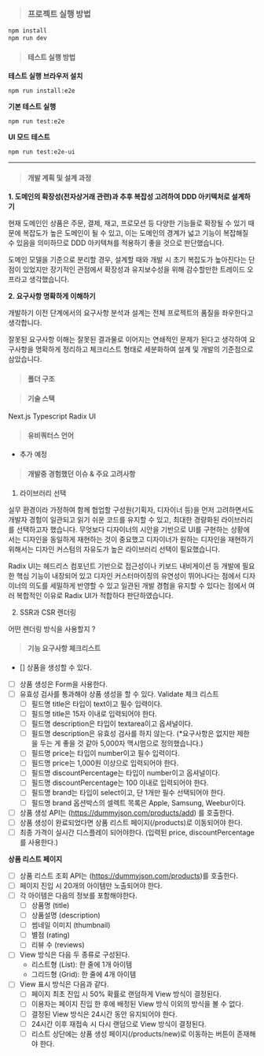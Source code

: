 > ### 프로젝트 실행 방법

```js
npm install
npm run dev
```

> #### 테스트 실행 방법

**테스트 실행 브라우저 설치**

```
npm run install:e2e
```

**기본 테스트 실행**

```
npm run test:e2e
```

**UI 모드 테스트**

```
npm run test:e2e-ui
```

---

> #### 개발 계획 및 설계 과정

**1. 도메인의 확장성(전자상거래 관련)과 추후 복잡성 고려하여 DDD 아키텍처로 설계하기**

현재 도메인인 상품은 주문, 결제, 재고, 프로모션 등 다양한 기능들로 확장될 수 있기 때문에 복잡도가 높은 도메인이 될 수 있고, 이는 도메인의 경계가 넓고 기능이 복잡해질 수 있음을 의미하므로 DDD 아키텍쳐를 적용하기 좋을 것으로 판단했습니다.

도메인 모델을 기준으로 분리할 경우, 설계할 때와 개발 시 초기 복잡도가 높아진다는 단점이 있었지만 장기적인 관점에서 확장성과 유지보수성을 위해 감수할만한 트레이드 오프라고 생각했습니다.

**2. 요구사항 명확하게 이해하기**

개발하기 이전 단계에서의 요구사항 분석과 설계는 전체 프로젝트의 품질을 좌우한다고 생각합니다.

잘못된 요구사항 이해는 잘못된 결과물로 이어지는 연쇄적인 문제가 된다고 생각하여 요구사항을 명확하게 정리하고 체크리스트 형태로 세분화하여 설계 및 개발의 기준점으로 삼았습니다.

> #### 폴더 구조

> #### 기술 스택

Next.js
Typescript
Radix UI

> #### 유비쿼터스 언어

- 추가 예정

> #### 개발중 경험했던 이슈 & 주요 고려사항

1. 라이브러리 선택

실무 환경이라 가정하여 함께 협업할 구성원(기획자, 디자이너 등)을 먼저 고려하면서도 개발자 경험이 일관되고 읽기 쉬운 코드를 유지할 수 있고, 최대한 경량화된 라이브러리를 선택하고자 했습니다.
무엇보다 디자이너의 시안을 기반으로 UI를 구현하는 상황에서는 디자인을 동일하게 재현하는 것이 중요했고
디자이너가 원하는 디자인을 재현하기 위해서는 디자인 커스텀의 자유도가 높은 라이브러리 선택이 필요했습니다.

Radix UI는 헤드리스 컴포넌트 기반으로 접근성이나 키보드 내비게이션 등 개발에 필요한 핵심 기능이 내장되어 있고 디자인 커스터마이징의 유연성이 뛰어나다는 점에서 디자이너의 의도를 세밀하게 반영할 수 있고 일관된 개발 경험을 유지할 수 있다는 점에서 여러 복합적인 이유로 Radix UI가 적합하다 판단하였습니다.

2. SSR과 CSR 렌더링

어떤 렌더링 방식을 사용할지 ?

> #### 기능 요구사항 체크리스트

- [] 상품을 생성할 수 있다.
- [ ] 상품 생성은 Form을 사용한다.
- [ ] 유효성 검사를 통과해야 상품 생성을 할 수 있다.
      Validate 체크 리스트
  - [ ] 필드명 title은 타입이 text이고 필수 입력이다.
  - [ ] 필드명 title은 15자 이내로 입력되어야 한다.
  - [ ] 필드명 description은 타입이 textarea이고 옵셔널이다.
  - [ ] 필드명 description은 유효성 검사를 하지 않는다. (\*요구사항은 없지만 제한을 두는 게 좋을 것 같아 5,000자 맥시멈으로 정의했습니다.)
  - [ ] 필드명 price는 타입이 number이고 필수 입력이다.
  - [ ] 필드명 price는 1,000원 이상으로 입력되어야 한다.
  - [ ] 필드명 discountPercentage는 타입이 number이고 옵셔널이다.
  - [ ] 필드명 discountPercentage는 100 이내로 입력되어야 한다.
  - [ ] 필드명 brand는 타입이 select이고, 단 1개만 필수 선택되어야 한다.
  - [ ] 필드명 brand 옵션박스의 셀렉트 목록은 Apple, Samsung, Weebur이다.
- [ ] 상품 생성 API는 (https://dummyjson.com/products/add) 를 호출한다.
- [ ] 상품 생성이 완료되었다면 상품 리스트 페이지(/products)로 이동되어야 한다.
- [ ] 최종 가격이 실시간 디스플레이 되어야한다. (입력된 price, discountPercentage를 사용한다.)

**상품 리스트 페이지**

- [ ] 상품 리스트 조회 API는 (https://dummyjson.com/products)를 호출한다.
- [ ] 페이지 진입 시 20개의 아이템만 노출되어야 한다.
- [ ] 각 아이템은 다음의 정보를 포함해야한다.
  - [ ] 상품명 (title)
  - [ ] 상품설명 (description)
  - [ ] 썸네일 이미지 (thumbnail)
  - [ ] 별점 (rating)
  - [ ] 리뷰 수 (reviews)
- [ ] View 방식은 다음 두 종류로 구성된다.
  - 리스트형 (List): 한 줄에 1개 아이템
  - 그리드형 (Grid): 한 줄에 4개 아이템
- [ ] View 표시 방식은 다음과 같다.
  - [ ] 페이지 최초 진입 시 50% 확률로 랜덤하게 View 방식이 결정된다.
  - [ ] 이용자는 페이지 진입 한 후에 배정된 View 방식 이외의 방식을 볼 수 없다.
  - [ ] 결정된 View 방식은 24시간 동안 유지되어야 한다.
  - [ ] 24시간 이후 재접속 시 다시 랜덤으로 View 방식이 결정된다.
  - [ ] 리스트 상단에는 상품 생성 페이지(/products/new)로 이동하는 버튼이 존재해야 한다.
